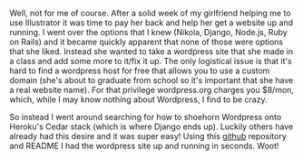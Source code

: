 <!-- 
.. title: I made a Wordpress site on Heroku!
.. slug: i-made-a-wordpress-site-on-heroku
.. date: 2015-05-01 09:41:25 UTC-05:00
.. tags: 
.. category: 
.. link: 
.. description: 
.. type: text
-->

Well, not for me of course. After a solid week of my girlfriend helping me to use Illustrator it was
time to pay her back and help her get a website up and running. I went over the options that I knew
(Nikola, Django, Node.js, Ruby on Rails) and it became quickly apparent that none of those were
options that she liked. Instead she wanted to take a wordpress site that she made in a class and add
some more to it/fix it up. The only logistical issue is that it's hard to find a wordpress host for
free that allows you to use a custom domain (she's about to graduate from school so it's important
that she have a real website name). For that privilege wordpress.org charges you $8/mon, which,
while I may know nothing about Wordpress, I find to be crazy.

So instead I went around searching for how to shoehorn Wordpress onto Heroku's Cedar stack (which is
where Django ends up). Luckily others have already had this desire and it was super easy!  Using
this [github](https://github.com/mhoofman/wordpress-heroku) repository and README I had the
wordpress site up and running in seconds. Woot!
